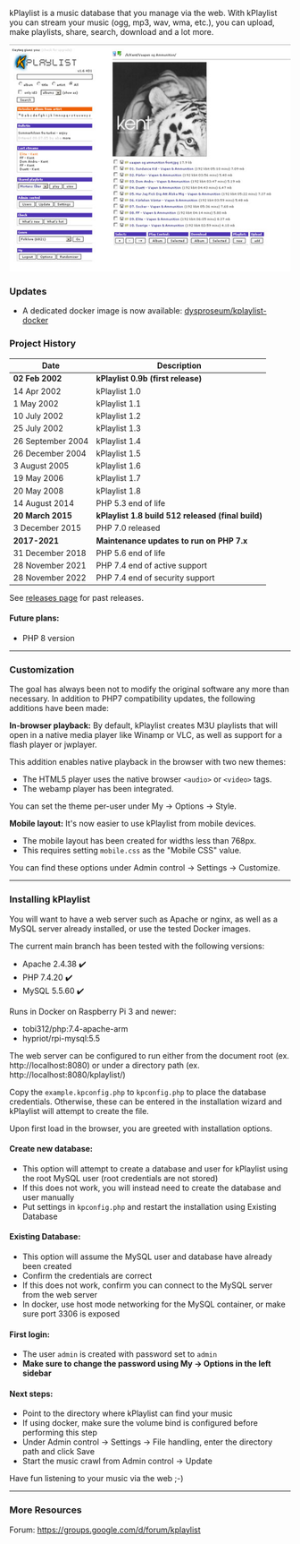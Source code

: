 kPlaylist is a music database that you manage via the web. With kPlaylist you can stream your music (ogg, mp3, wav, wma, etc.), you can upload, make playlists, share, search, download and a lot more.

<p align="center">
  <img src="images/screenshots/kent.jpg" />
</p>

### Updates

* A dedicated docker image is now available: [dysproseum/kplaylist-docker](https://github.com/dysproseum/kplaylist-docker)

### Project History

| Date | Description |
| ---- | ----------- |
| **02 Feb 2002** | **kPlaylist 0.9b (first release)** |
| 14 Apr 2002 | kPlaylist 1.0 |
| 1 May 2002 | kPlaylist 1.1 |
| 10 July 2002 | kPlaylist 1.2 |
| 25 July 2002 | kPlaylist 1.3 |
| 26 September 2004 | kPlaylist 1.4 |
| 26 December 2004 | kPlaylist 1.5 |
| 3 August 2005 | kPlaylist 1.6 |
| 19 May 2006 | kPlaylist 1.7 |
| 20 May 2008 | kPlaylist 1.8 |
| 14 August 2014 | PHP 5.3 end of life |
| **20 March 2015** | **kPlaylist 1.8 build 512 released (final build)** |
| 3 December 2015 | PHP 7.0 released |
| **2017-2021** | **Maintenance updates to run on PHP 7.x** |
| 31 December 2018 | PHP 5.6 end of life |
| 28 November 2021 | PHP 7.4 end of active support |
| 28 November 2022 | PHP 7.4 end of security support |

See [releases page](https://github.com/dysproseum/kplaylist-php7/releases) for past releases.

#### Future plans:
- PHP 8 version

---

### Customization

The goal has always been not to modify the original software any more than necessary. In addition to PHP7 compatibility updates, the following additions have been made:

**In-browser playback:** By default, kPlaylist creates M3U playlists that will open in a native media player like Winamp or VLC, as well as support for a flash player or jwplayer.

This addition enables native playback in the browser with two new themes:
  - The HTML5 player uses the native browser `<audio>` or `<video>` tags.
  - The webamp player has been integrated.

You can set the theme per-user under My -> Options -> Style.

**Mobile layout:** It's now easier to use kPlaylist from mobile devices.

  - The mobile layout has been created for widths less than 768px.
  - This requires setting `mobile.css` as the "Mobile CSS" value.

You can find these options under Admin control -> Settings -> Customize.

---

### Installing kPlaylist

You will want to have a web server such as Apache or nginx, as well as a MySQL server already installed, or use the tested Docker images.

The current main branch has been tested with the following versions:
- Apache 2.4.38 :heavy_check_mark:
- PHP 7.4.20 :heavy_check_mark:
- MySQL 5.5.60 :heavy_check_mark:

Runs in Docker on Raspberry Pi 3 and newer:
- tobi312/php:7.4-apache-arm
- hypriot/rpi-mysql:5.5

The web server can be configured to run either from the document root (ex. http://localhost:8080) or under a directory path (ex. http://localhost:8080/kplaylist/)

Copy the `example.kpconfig.php` to `kpconfig.php` to place the database credentials. Otherwise, these can be entered in the installation wizard and kPlaylist will attempt to create the file.

Upon first load in the browser, you are greeted with installation options.

#### Create new database:

- This option will attempt to create a database and user for kPlaylist using the root MySQL user (root credentials are not stored)
- If this does not work, you will instead need to create the database and user manually
- Put settings in `kpconfig.php` and restart the installation using Existing Database

#### Existing Database:

- This option will assume the MySQL user and database have already been created
- Confirm the credentials are correct
- If this does not work, confirm you can connect to the MySQL server from the web server
- In docker, use host mode networking for the MySQL container, or make sure port 3306 is exposed

#### First login:

- The user `admin` is created with password set to `admin`
- **Make sure to change the password using My -> Options in the left sidebar**

#### Next steps:
- Point to the directory where kPlaylist can find your music
- If using docker, make sure the volume bind is configured before performing this step
- Under Admin control -> Settings -> File handling, enter the directory path and click Save
- Start the music crawl from Admin control -> Update

Have fun listening to your music via the web ;-)

---

### More Resources

Forum: https://groups.google.com/d/forum/kplaylist
